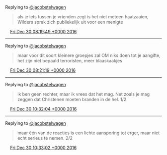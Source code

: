 Replying to [@jacobstelwagen](https://twitter.com/jacobstelwagen/status/814588665506725892)

> als je iets tussen je vrienden zegt is het niet meteen haatzaaien, Wilders sprak zich publiekelijk uit voor een menigte

<img src="../../media/tweet.ico" width="12" /> [Fri Dec 30 08:19:49 +0000 2016](https://twitter.com/DromerDenker/status/814747806548234240)

----

Replying to [@jacobstelwagen](https://twitter.com/jacobstelwagen/status/814588665506725892)

> maar voor dit soort kleinere groepjes zal OM niks doen tot je aangifte, het zijn niet bepaald terroristen, meer blaaskaakjes

<img src="../../media/tweet.ico" width="12" /> [Fri Dec 30 08:21:19 +0000 2016](https://twitter.com/DromerDenker/status/814748186875232256)

----

Replying to [@jacobstelwagen](https://twitter.com/jacobstelwagen/status/814748482380697601)

> ik ben geen rechter, maar ik vrees dat het mag\. Net zoals je mag zeggen dat Christenen moeten branden in de hel\. 1/2

<img src="../../media/tweet.ico" width="12" /> [Fri Dec 30 10:32:04 +0000 2016](https://twitter.com/DromerDenker/status/814781088522469376)

----

Replying to [@jacobstelwagen](https://twitter.com/jacobstelwagen/status/814748482380697601)

> maar één van de reacties is een lichte aansporing tot erger, maar niet echt serieus te nemen\. 2/2

<img src="../../media/tweet.ico" width="12" /> [Fri Dec 30 10:33:02 +0000 2016](https://twitter.com/DromerDenker/status/814781332941312000)